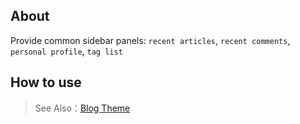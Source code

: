 ## About

Provide common sidebar panels: `recent articles`, `recent comments`, `personal profile`, `tag list`

## How to use

> See Also：[Blog Theme](https://github.com/zhennann/vona-module-cms-themeblog)

